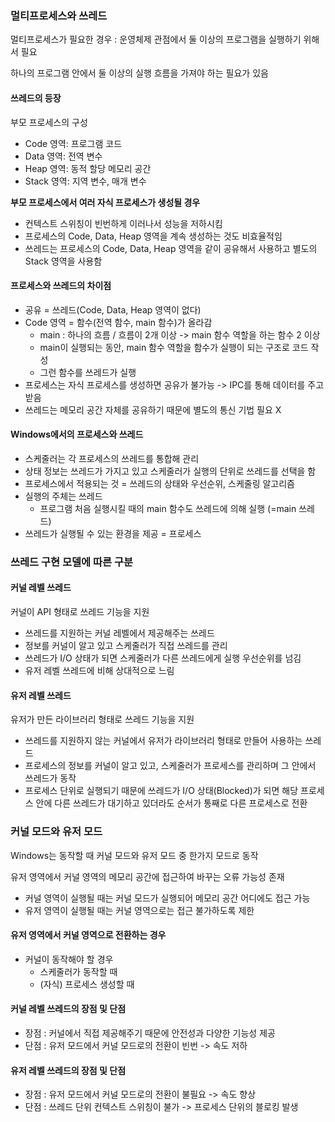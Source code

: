 ### 멀티프로세스와 쓰레드

멀티프로세스가 필요한 경우 : 운영체제 관점에서 둘 이상의 프로그램을 실행하기 위해서 필요

하나의 프로그램 안에서 둘 이상의 실행 흐름을 가져야 하는 필요가 있음

#### 쓰레드의 등장

부모 프로세스의 구성

- Code 영역: 프로그램 코드
- Data 영역: 전역 변수
- Heap 영역: 동적 할당 메모리 공간
- Stack 영역: 지역 변수, 매개 변수

**부모 프로세스에서 여러 자식 프로세스가 생성될 경우**

- 컨텍스트 스위칭이 빈번하게 이러나서 성능을 저하시킴
- 프로세스의 Code, Data, Heap 영역을 계속 생성하는 것도 비효율적임
- 쓰레드는 프로세스의 Code, Data, Heap 영역을 같이 공유해서 사용하고 별도의 Stack 영역을 사용함



#### 프로세스와 쓰레드의 차이점

- 공유 = 쓰레드(Code, Data, Heap 영역이 없다)
- Code 영역 = 함수(전역 함수, main 함수)가 올라감
  - main : 하나의 흐름 / 흐름이 2개 이상 -> main 함수 역할을 하는 함수 2 이상
  - main이 실행되는 동안, main 함수 역할을 함수가 실행이 되는 구조로 코드 작성
  - 그런 함수를 쓰레드가 실행
- 프로세스는 자식 프로세스를 생성하면 공유가 불가능 -> IPC를 통해 데이터를 주고받음
- 쓰레드는 메모리 공간 자체를 공유하기 때문에 별도의 통신 기법 필요 X



#### Windows에서의 프로세스와 쓰레드

- 스케줄러는 각 프로세스의 쓰레드를 통합해 관리
- 상태 정보는 쓰레드가 가지고 있고 스케줄러가 실행의 단위로 쓰레드를 선택을 함
- 프로세스에서 적용되는 것 = 쓰레드의 상태와 우선순위, 스케줄링 알고리즘
- 실행의 주체는 쓰레드
  - 프로그램 처음 실행시킬 때의 main 함수도 쓰레드에 의해 실행 (=main 쓰레드)
- 쓰레드가 실행될 수 있는 환경을 제공 = 프로세스



### 쓰레드 구현 모델에 따른 구분

#### 커널 레벨 쓰레드

커널이 API 형태로 쓰레드 기능을 지원

- 쓰레드를 지원하는 커널 레벨에서 제공해주는 쓰레드
- 정보를 커널이 알고 있고 스케줄러가 직접 쓰레드를 관리
- 쓰레드가 I/O 상태가 되면 스케줄러가 다른 쓰레드에게 실행 우선순위를 넘김
- 유저 레벨 쓰레드에 비해 상대적으로 느림

#### 유저 레벨 쓰레드

유저가 만든 라이브러리 형태로 쓰레드 기능을 지원

- 쓰레드를 지원하지 않는 커널에서 유저가 라이브러리 형태로 만들어 사용하는 쓰레드
- 프로세스의 정보를 커널이 알고 있고, 스케줄러가 프로세스를 관리하며 그 안에서 쓰레드가 동작
- 프로세스 단위로 실행되기 때문에 쓰레드가 I/O 상태(Blocked)가 되면 해당 프로세스 안에 다른 쓰레드가 대기하고 있더라도 순서가 통째로 다른 프로세스로 전환



### 커널 모드와 유저 모드

Windows는 동작할 때 커널 모드와 유저 모드 중 한가지 모드로 동작

유저 영역에서 커널 영역의 메모리 공간에 접근하여 바꾸는 오류 가능성 존재

- 커널 영역이 실행될 때는 커널 모드가 실행되어 메모리 공간 어디에도 접근 가능
- 유저 영역이 실행될 때는 커널 영역으로는 접근 불가하도록 제한

#### 유저 영역에서 커널 영역으로 전환하는 경우

- 커널이 동작해야 할 경우
  - 스케줄러가 동작할 때
  - (자식) 프로세스 생성할 때

#### 커널 레벨 쓰레드의 장점 및 단점

- 장점 : 커널에서 직접 제공해주기 때문에 안전성과 다양한 기능성 제공
- 단점 : 유저 모드에서 커널 모드로의 전환이 빈번 -> 속도 저하

#### 유저 레벨 쓰레드의 장점 및 단점

- 장점 : 유저 모드에서 커널 모드로의 전환이 불필요 -> 속도 향상
- 단점 : 쓰레드 단위 컨텍스트 스위칭이 불가 -> 프로세스 단위의 블로킹 발생
